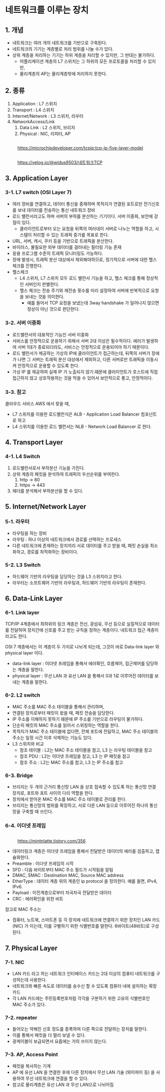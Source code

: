 # 네트워크를 이루는 장치

## 1. 개념&#x20;

* 네트워크는 여러 개의 네트워크를 기반으로 구축된다.&#x20;
* 네트워크의 기기는 계층별로 처리 범위를 나눌 수가 있다.&#x20;
* 상위 계층을 처리하는 기기는 하위 계층을 처리할 수 있지만, 그 반대는 불가하다.&#x20;
  * 어플리케이션 계층의 L7 스위치는 그 하위의 모든 프로토콜을 처리할 수 있지만,&#x20;
  * 물리계층의 AP는 물리계층밖에 처리하지 못한다.&#x20;

## 2. 종류&#x20;

1. Application : L7 스위치&#x20;
2. Transport : L4 스위치&#x20;
3. Internet/Network : L3 스위치, 라우터&#x20;
4. NetworkAccess/Link&#x20;
   1. Data Link : L2 스위치, 브리지&#x20;
   2. Physical : NIC, 리피터, AP&#x20;

<figure><img src="../../.gitbook/assets/image (1) (1).png" alt=""><figcaption><p><a href="https://microchipdeveloper.com/tcpip:tcp-ip-five-layer-model">https://microchipdeveloper.com/tcpip:tcp-ip-five-layer-model</a></p></figcaption></figure>

<figure><img src="../../.gitbook/assets/image (5) (10).png" alt=""><figcaption><p><a href="https://velog.io/@wldus9503/%EB%84%A4%ED%8A%B8%EC%9B%8C%ED%81%ACTCP">https://velog.io/@wldus9503/네트워크TCP</a></p></figcaption></figure>

## 3. Application Layer

### 3-1. L7 switch (OSI Layer 7)&#x20;

* &#x20;여러 장비를 연결하고, 데이터 통신을 중재하며 목적지가 연결된 포트로만 전기신호를 보내 데이터를 전송하는 통신 네트워크 장비
* 로드 밸런서라고도 하며 서버의 부하를 분산하는 기기이다. 서버 이중화, 보안에 강점이 있다.&#x20;
  * 클라이언트로부터 오는 요청을 뒤쪽의 여러대이 서버로 나누는 역할을 하고, 시스템이 처리할 수 있는 트래픽 증가를 목표로 한다.&#x20;
* URL, 서버, 캐시, 쿠키 등을 기반으로 트래픽을 분산한다.&#x20;
* 바이러스, 불필요한 외부 데이터를 걸러내는 필터링 기능 존재
* 응용 프로그램 수준의 트래픽 모니터링도 가능하다.&#x20;
* 장애 발생시, 트래픽 분산 대상에서 제외해야하므로, 정기적으로 서버에 대한 헬스체크를 진행한다.&#x20;
* 헬스체크&#x20;
  * L4 스위치, L7 스위치 모두 로드 밸런서 기능을 하고, 헬스 체크를 통해 정상적인 서버인지 판별한다.&#x20;
  * 헬스 체크는 전송 주기와 재전송 횟수를 미리 설정하여 서버에 반복적으로 요청을 보내는 것을 의미한다.
    * 예를 들어서 TCP 요청을 보냈는데 3way handshake 가 일어나지 않으면 정상이 아닌 것으로 판단한다.  &#x20;

### 3-2. 서버 이중화&#x20;

* 로드밸런서의 대표적인 기능인 서버 이중화&#x20;
* 서비스를 안정적으로 운용하기 위해서 서버 2대 이상은 필수적이다. 에러가 발생하여 서버 1대가 종료되더라도, 서비스는 안정적으로 운용되어야 하기 때문이다.&#x20;
* 로드 밸런서가 제공하는 가상의 IP에 클라이언트가 접근하는데, 뒤쪽의 서버가 장애가 나면 그 서버는 트래픽 분산 대상에서 제외하고, 다른 서버로만 트래픽을 이동시켜 안정적으로 운용할 수 있도록 한다.&#x20;
* 가상 IP 를 제공하여 실제 IP 가 노출되지 않기 떄문에 클라이언트가 호스트에 직접 접근하지 않고 상호작용하는 것을 막을 수 있어서  보안적으로 좋고, 안정적이다.&#x20;

### 3-3. 참고&#x20;

클라우드 서비스 AWS 에서 찾을 때,&#x20;

* L7 스위치를 이용한 로드밸런식은 ALB - Application Load Balancer 컴포넌트로 하고&#x20;
* L4 스위치를 이용한 로드 밸런서는 NLB - Network Load Balancer 로 한다.&#x20;

## 4. Transport Layer&#x20;

### 4-1. L4 Switch&#x20;

1. 로드밸런서로서 부하분산 기능을 가진다.&#x20;
2. 상위 계층의 패킷을 분석하여 트래픽의 우선순위를 부여한다.&#x20;
   1. http -> 80&#x20;
   2. https -> 443&#x20;
3. 헤더를 분석해서 부하분산을 할 수 있다.&#x20;

## 5. Internet/Network Layer

### 5-1. 라우터&#x20;

* 라우팅을 하는 장비&#x20;
* 라우팅 : 하나 이상의 네트워크에서 경로를 선택하는 프로세스&#x20;
* 다른 네트워크에 존재하는 장치끼리 서로 데이터를 주고 받을 때, 패킷 손실을 최소화하고, 경로를 최적화하는 장비이다.&#x20;

### 5-2. L3 Switch&#x20;

* 하드웨어 기반의 라우팅을 담당하는 것을 L3 스위치라고 한다.&#x20;
* 라우터는 소프트웨어 기반의 라우팅과, 하드웨어 기반의 라우팅이 존재한다.&#x20;

## 6. Data-Link Layer

### 6-1. Link layer&#x20;

TCP/IP 4계층에서 최하위의 링크 계층은 전선, 광섬유, 무선 등으로 실질적으로 데이터를 전달하여 장치간에 신호를 주고 받는 규칙을 정하는 계층이다. 네트워크 접근 계층이라고도 한다.&#x20;

OSI 7 계층에서는 이 계층이 두 가지로 나뉘게 되는데, 그것이 바로 Data-link layer 와 physical layer 이다.&#x20;

* data-link layer : 이더넷 프레임을 통해서 에러확인, 흐름제어, 접근제어를 담당하는 계층을 말한다.&#x20;
* physical layer : 무선 LAN 과 유선 LAN 을 통해서 0과 1로 이루어진 데이터를 보내는 계층을 말한다.&#x20;

### 6-2. L2 switch&#x20;

* MAC 주소를 MAC 주소 테이블을 통해서 관리하며,&#x20;
* 연결된 장치로부터 패킷이 왔을 때, 패킷 전송을 담당한다.&#x20;
* IP 주소를 이해하지 못하기 떄문에 IP 주소를 기반으로 라우팅이 불가하다.&#x20;
* 단순히 패킷의 MAC 주소를 읽어서 스위칭하는 역할을 한다.&#x20;
* 목적지가 MAC 주소 테이블에 없다면, 전체 포트에 전달하고, MAC 주소 테이블의 주소는 일정 시간 이후 삭제하는 기능도 있다.&#x20;
* L3 스위치와 비교&#x20;
  * 참조 테이블 : L2는 MAC 주소 테이블을 참고, L3 는 라우팅 테이블을 참고&#x20;
  * 참조 PDU :  L2는 이더넷 프레임을 참고, L3 는 IP 패킷을 참고
  * 참조 주소 : L2는 MAC 주소를 참고, L3 는 IP 주소를 참고

### 6-3. Bridge&#x20;

* 브리지는 두 개의 근거리 통신망 LAN 을 상호 접속할 수 있도록 하는 통신망 연결 장치로, 포트와 포트 사이의 다리 역할을 한다.&#x20;
* 장치에서 받아온 MAC 주소를 MAC 주소 테이블로 관리를 한다.&#x20;
* 브리지는 통신망의 범위를 확장하고, 서로 다른 LAN 등으로 이루어진 하나의 통신망을 구축할 때 쓰인다.&#x20;

### 6-4. 이더넷 프레임&#x20;

<figure><img src="../../.gitbook/assets/image (2) (1).png" alt=""><figcaption><p><a href="https://mintnlatte.tistory.com/356">https://mintnlatte.tistory.com/356</a></p></figcaption></figure>

* 데이터링크 계층은 이더넷 프레임을 통해서 전달받은 데이터의 에러를 검출하고, 캡슐화한다.&#x20;
* Preamble : 이더넷 프레임의 시작&#x20;
* SFD : 다음 바이트부터 MAC 주소 필드가 시작됨을 알림&#x20;
* DMAC, SMAC : Destination MAC, Source MAC address&#x20;
* EtherType : 데이터 계층 위의 계층인 ip protocol 을 정의한다. 예를 들면, IPv4, IPv6.
* Payload : 이전계층으로부터 차곡차곡 전달받은 데이터&#x20;
* CRC : 에러확인을 위한 비트&#x20;

참고로 MAC 주소는&#x20;

* 컴퓨터, 노트북, 스마트폰 등 각 장치에 네트워크에 연결하기 위한 장치인 LAN 카드(NIC) 가 이는데, 이를 구별하기 위한 식별번호를 말한다. 6바이트(48비트)로 구성된다.&#x20;

## 7. Physical Layer&#x20;

### 7-1. NIC&#x20;

* LAN 카드 라고 하는 네트워크 인터페이스 카드는 2대 이상의 컴퓨터 네트워크를 구성하는데 사용한다.&#x20;
* 네트워크와 빠른 속도로 데이터를 송수신 할 수 있도록 컴퓨터 내에 설치하는 확장 카드&#x20;
* 각 LAN 카드에는 주민등록번호처럼 각각을 구분하기 위한 고유의 식별번호인 MAC 주소가 있다.&#x20;

### 7-2. repeater&#x20;

* 들어오는 약해진 신호 정도를 증폭하여 다른 쪽으로 전달하는 장치를 말한다.&#x20;
* 이를 통해서 패킷을 더 멀리 보낼 수 있다.&#x20;
* 광케이블이 보급되면서 요즘에는 거의 쓰이지 않는다.&#x20;

### 7-3. AP, Access Point&#x20;

* 패킷을 복사하는 기계
* AP 에 유선 LAN 을 연결한 후에 다른 장치에서 무선 LAN 기술 (와이파이 등) 을 사용하여 무선 네트워크에 연결을 할 수 있다.&#x20;
* 참고로 물리계층은 유선 LAN 과 무선 LAN으로 나뉘어짐&#x20;
